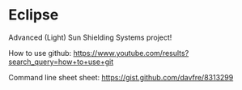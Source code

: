 # Eclipse
Advanced (Light) Sun Shielding Systems project! 

How to use github:
https://www.youtube.com/results?search_query=how+to+use+git

Command line sheet sheet:
https://gist.github.com/davfre/8313299
